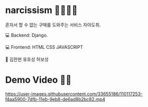 # narcissism 👨‍👩‍👧‍👦


혼자서 할 수 없는 구매를 도와주는 서비스 자아도취.

💻 Backend: Django. 

💻 Frontend: HTML CSS JAVASCRIPT

🤟 김찬현 유호성 허보성 


# Demo Video 💁🏻
https://user-images.githubusercontent.com/33655186/110117253-f4aa5900-7dfb-11eb-9eb8-de6ad8b2bc82.mp4

